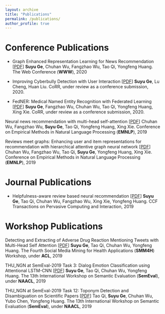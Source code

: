 ```yaml
---
layout: archive
title: "Publications"
permalink: /publications/
author_profile: true
---
```


Conference Publications
======
* Graph Enhanced Representation Learning for News Recommendation \[[PDF](https://arxiv.org/pdf/2003.14292.pdf)\]
**Suyu Ge**, Chuhan Wu, Fangzhao Wu, Tao Qi, Yongfeng Huang.
The Web Conference (**WWW**), 2020

* Improving Cyberbully Detection with User Interaction \[[PDF]()\]
**Suyu Ge**, Lu Cheng, Huan Liu.
CoRR, under review as a conference submission, 2020.

* FedNER: Medical Named Entity Recognition with Federated Learning \[[PDF](https://arxiv.org/pdf/2003.09288.pdf)\]
**Suyu Ge**, Fangzhao Wu, Chuhan Wu, Tao Qi, Yongfeng Huang, Xing Xie.
CoRR, under review as a conference submission, 2020.

Neural news recommendation with multi-head self-attention \[[PDF](https://www.aclweb.org/anthology/D19-1671.pdf)\]
Chuhan Wu, Fangzhao Wu, **Suyu Ge**, Tao Qi, Yongfeng Huang, Xing Xie.
Conference on Empirical Methods in Natural Language Processing (**EMNLP**), 2019

Reviews meet graphs: Enhancing user and item representations for recommendation with hierarchical attentive graph neural network \[[PDF](https://www.aclweb.org/anthology/D19-1494.pdf)\]
Chuhan Wu, Fangzhao Wu, Tao Qi, **Suyu Ge**, Yongfeng Huang, Xing Xie.
Conference on Empirical Methods in Natural Language Processing (**EMNLP**), 2019

Journal Publications
======
* Helpfulness-aware review based neural recommendation \[[PDF](https://link.springer.com/article/10.1007/s42486-019-00023-0)\]
**Suyu Ge**, Tao Qi, Chuhan Wu, Fangzhao Wu, Xing Xie, Yongfeng Huang.
CCF Transactions on Pervasive Computing and Interaction, 2019

Workshop Publications
======
Detecting and Extracting of Adverse Drug Reaction Mentioning Tweets with Multi-Head Self Attention \[[PDF](https://www.aclweb.org/anthology/W19-3214.pdf)\]
**Suyu Ge**, Tao Qi, Chuhan Wu, Yongfeng Huang.
The Fourth Social Media Mining for Health Applications (**SMM4H**) Workshop, under **ACL**, 2019

THU_NGN at SemEval-2019 Task 3: Dialog Emotion Classification using Attentional LSTM-CNN \[[PDF](https://www.aclweb.org/anthology/S19-2059.pdf)\]
**Suyu Ge**, Tao Qi, Chuhan Wu, Yongfeng Huang.
The 13th International Workshop on Semantic Evaluation (**SemEval**), under **NAACL**, 2019

THU_NGN at SemEval-2019 Task 12: Toponym Detection and Disambiguation on Scientific Papers \[[PDF](https://www.aclweb.org/anthology/S19-2229.pdf)\]
Tao Qi, **Suyu Ge**, Chuhan Wu, Yubo Chen, Yongfeng Huang.
The 13th International Workshop on Semantic Evaluation (**SemEval**), under **NAACL**, 2019
